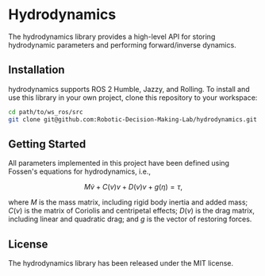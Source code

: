 # Hydrodynamics

The hydrodynamics library provides a high-level API for storing hydrodynamic
parameters and performing forward/inverse dynamics.

## Installation

hydrodynamics supports ROS 2 Humble, Jazzy, and Rolling. To install and use
this library in your own project, clone this repository to your workspace:

```bash
cd path/to/ws_ros/src
git clone git@github.com:Robotic-Decision-Making-Lab/hydrodynamics.git
```

## Getting Started

All parameters implemented in this project have been defined using Fossen's
equations for hydrodynamics, i.e.,

```math
M\dot{v} + C(v)v + D(v)v + g(\eta) = \tau,
```

where $M$ is the mass matrix, including rigid body inertia and added mass;
$C(v)$ is the matrix of Coriolis and centripetal effects; $D(v)$ is the drag
matrix, including linear and quadratic drag; and $g$ is the vector of restoring
forces.

## License

The hydrodynamics library has been released under the MIT license.
